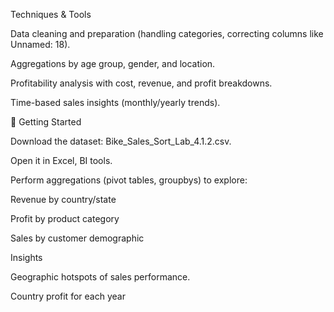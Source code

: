 Techniques & Tools

Data cleaning and preparation (handling categories, correcting columns like Unnamed: 18).

Aggregations by age group, gender, and location.

Profitability analysis with cost, revenue, and profit breakdowns.

Time-based sales insights (monthly/yearly trends).

🚀 Getting Started

Download the dataset: Bike_Sales_Sort_Lab_4.1.2.csv.

Open it in Excel,  BI tools.

Perform aggregations (pivot tables, groupbys) to explore:

Revenue by country/state

Profit by product category

Sales by customer demographic

Insights

Geographic hotspots of sales performance.

Country profit for each year
